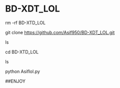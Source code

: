 # BD-XDT_LOL



rm -rf BD-XTD_LOL

git clone https://github.com/Asif950/BD-XDT_LOL.git

ls

cd BD-XTD_LOL



ls


python Asiflol.py





##ENJOY
